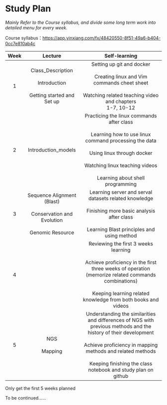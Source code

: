 # **Study Plan**

*Mainly Refer to the Course syllabus, and divide some long term work into detailed menu for every week.*

Course syllabus：https://app.yinxiang.com/fx/48420550-8f51-49a6-b404-0cc7e810ab4c

| Week |                           Lecture                            |                        Self-learning                         |
| :--: | :----------------------------------------------------------: | :----------------------------------------------------------: |
|  1   | Class_Description<br /><br />Introduction<br /><br />Getting started and Set up | Setting up git and docker<br /><br />Creating linux and Vim commands cheet sheet<br /><br />Watching related teaching video and chapters<br />1-7, 10-12<br /> |
|  2   |                     Introduction_models                      | Practicing the linux commands after class<br /><br />Learning how to use linux command processing the data<br /><br />Using linux through docker<br /><br />Watching linux teaching videos<br /><br />Learning about shell programming<br /> |
|  3   | Sequence Alignment (Blast)<br /><br />Conservation and Evolution<br /><br />Genomic Resource | Learning server and serval datasets related knowledge<br /><br />Finishing more basic analysis after class<br /><br />Learning Blast principles and using method<br /> |
|  4   |                                                              | Reviewing the first 3 weeks learning<br /><br />Achieve proficiency in the first three weeks of operation (memorize related commands combinations)<br /><br />Keeping learning related knowledge from both books and videos<br /> |
|  5   |                    NGS<br /><br />Mapping                    | Understanding the similarities and differences of NGS with previous methods and the history of their development<br /><br />Achieve proficiency in mapping methods and related methods<br /><br />Keeping finishing the class notebook and  study plan on github<br /> |

Only get the first 5 weeks planned

To be continued......

